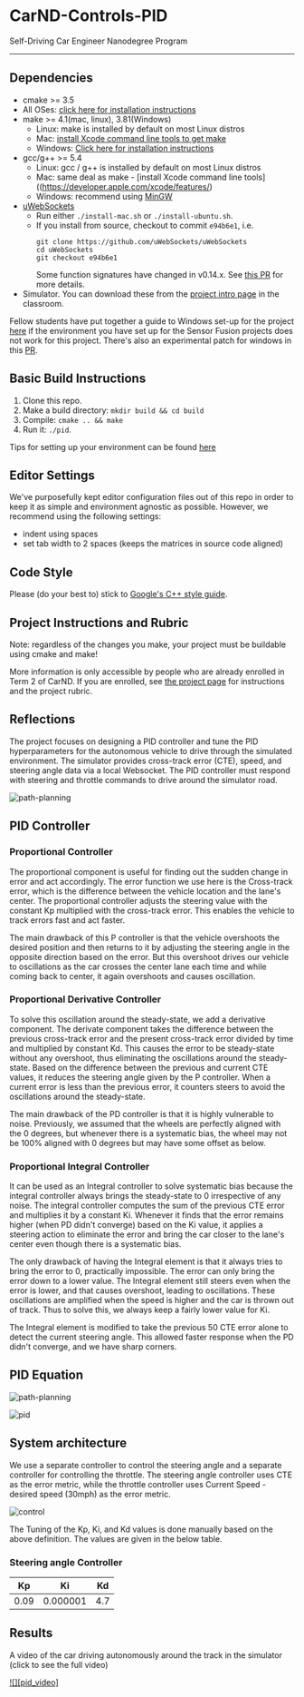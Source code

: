 # CarND-Controls-PID
Self-Driving Car Engineer Nanodegree Program

---

## Dependencies

* cmake >= 3.5
 * All OSes: [click here for installation instructions](https://cmake.org/install/)
* make >= 4.1(mac, linux), 3.81(Windows)
  * Linux: make is installed by default on most Linux distros
  * Mac: [install Xcode command line tools to get make](https://developer.apple.com/xcode/features/)
  * Windows: [Click here for installation instructions](http://gnuwin32.sourceforge.net/packages/make.htm)
* gcc/g++ >= 5.4
  * Linux: gcc / g++ is installed by default on most Linux distros
  * Mac: same deal as make - [install Xcode command line tools]((https://developer.apple.com/xcode/features/)
  * Windows: recommend using [MinGW](http://www.mingw.org/)
* [uWebSockets](https://github.com/uWebSockets/uWebSockets)
  * Run either `./install-mac.sh` or `./install-ubuntu.sh`.
  * If you install from source, checkout to commit `e94b6e1`, i.e.
    ```
    git clone https://github.com/uWebSockets/uWebSockets 
    cd uWebSockets
    git checkout e94b6e1
    ```
    Some function signatures have changed in v0.14.x. See [this PR](https://github.com/udacity/CarND-MPC-Project/pull/3) for more details.
* Simulator. You can download these from the [project intro page](https://github.com/udacity/self-driving-car-sim/releases) in the classroom.

Fellow students have put together a guide to Windows set-up for the project [here](https://s3-us-west-1.amazonaws.com/udacity-selfdrivingcar/files/Kidnapped_Vehicle_Windows_Setup.pdf) if the environment you have set up for the Sensor Fusion projects does not work for this project. There's also an experimental patch for windows in this [PR](https://github.com/udacity/CarND-PID-Control-Project/pull/3).

## Basic Build Instructions

1. Clone this repo.
2. Make a build directory: `mkdir build && cd build`
3. Compile: `cmake .. && make`
4. Run it: `./pid`. 

Tips for setting up your environment can be found [here](https://classroom.udacity.com/nanodegrees/nd013/parts/40f38239-66b6-46ec-ae68-03afd8a601c8/modules/0949fca6-b379-42af-a919-ee50aa304e6a/lessons/f758c44c-5e40-4e01-93b5-1a82aa4e044f/concepts/23d376c7-0195-4276-bdf0-e02f1f3c665d)

## Editor Settings

We've purposefully kept editor configuration files out of this repo in order to
keep it as simple and environment agnostic as possible. However, we recommend
using the following settings:

* indent using spaces
* set tab width to 2 spaces (keeps the matrices in source code aligned)

## Code Style

Please (do your best to) stick to [Google's C++ style guide](https://google.github.io/styleguide/cppguide.html).

## Project Instructions and Rubric

Note: regardless of the changes you make, your project must be buildable using
cmake and make!

More information is only accessible by people who are already enrolled in Term 2
of CarND. If you are enrolled, see [the project page](https://classroom.udacity.com/nanodegrees/nd013/parts/40f38239-66b6-46ec-ae68-03afd8a601c8/modules/f1820894-8322-4bb3-81aa-b26b3c6dcbaf/lessons/e8235395-22dd-4b87-88e0-d108c5e5bbf4/concepts/6a4d8d42-6a04-4aa6-b284-1697c0fd6562)
for instructions and the project rubric.

## Reflections

The project focuses on designing a PID controller and tune the PID hyperparameters for the autonomous vehicle to drive through the simulated environment. The simulator provides cross-track error (CTE), speed, and steering angle data via a local Websocket. The PID controller must respond with steering and throttle commands to drive around the simulator road.


![path-planning](images/Capture.GIF)


## PID Controller 

### Proportional Controller

The proportional component is useful for finding out the sudden change in error and act accordingly. The error function we use here is the Cross-track error, which is the difference between the vehicle location and the lane's center. The proportional controller adjusts the steering value with the constant Kp multiplied with the cross-track error. This enables the vehicle to track errors fast and act faster.

The main drawback of this P controller is that the vehicle overshoots the desired position and then returns to it by adjusting the steering angle in the opposite direction based on the error. But this overshoot drives our vehicle to oscillations as the car crosses the center lane each time and while coming back to center, it again overshoots and causes oscillation.

### Proportional Derivative Controller 
To solve this oscillation around the steady-state, we add a derivative component. The derivate component takes the difference between the previous cross-track error and the present cross-track error divided by time and multiplied by constant Kd. This causes the error to be steady-state without any overshoot, thus eliminating the oscillations around the steady-state. Based on the difference between the previous and current CTE values, it reduces the steering angle given by the P controller. When a current error is less than the previous error, it counters steers to avoid the oscillations around the steady-state.

The main drawback of the PD controller is that it is highly vulnerable to noise. Previously, we assumed that the wheels are perfectly aligned with the 0 degrees, but whenever there is a systematic bias, the wheel may not be 100% aligned with 0 degrees but may have some offset as below.


### Proportional Integral Controller 
It can be used as an Integral controller to solve systematic bias because the integral controller always brings the steady-state to 0 irrespective of any noise. The integral controller computes the sum of the previous CTE error and multiplies it by a constant Ki. Whenever it finds that the error remains higher (when PD didn't converge) based on the Ki value, it applies a steering action to eliminate the error and bring the car closer to the lane's center even though there is a systematic bias.

The only drawback of having the Integral element is that it always tries to bring the error to 0, practically impossible. The error can only bring the error down to a lower value. The Integral element still steers even when the error is lower, and that causes overshoot, leading to oscillations. These oscillations are amplified when the speed is higher and the car is thrown out of track. Thus to solve this, we always keep a fairly lower value for Ki.

The Integral element is modified to take the previous 50 CTE error alone to detect the current steering angle. This allowed faster response when the PD didn't converge, and we have sharp corners.


<h2>PID Equation </h2>

![path-planning](images/pid_ecuation.GIF)

<img src="images/Capture2.JPG" alt="pid"/>

<h2>System architecture </h2>

<p> We use a separate controller to control the steering angle and a separate controller for controlling the throttle. The steering angle controller uses CTE as the error metric, while the throttle controller uses Current Speed -  desired speed (30mph) as the error metric.</p>

<img src="images/Capture3.JPG" alt="control"/>


<p> The Tuning of the Kp, Ki, and Kd values is done manually based on the above definition. The values are given in the below table.</p>

<h3> Steering angle Controller </h3>

| Kp | Ki | Kd |
|  :---: |     :---:      |    :---:      |
| 0.09   | 0.000001     | 4.7           |


## Results

A video of the car driving autonomously around the track in the simulator (click to see the full video)

[![][pid_video]](https://youtu.be/SR42jbhC1PY)




